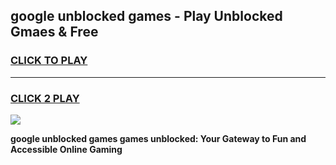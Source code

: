 
## google unblocked games - Play Unblocked Gmaes & Free
<h3>
<a href="https://premium.freeplayer.one?title=google_unblocked_games&ref=20F">CLICK TO PLAY</a></h3>
<hr>

<h3>
<a href="https://premium.freeplayer.one?title=google_unblocked_games&ref=20F">CLICK 2 PLAY</a>
  
</h3>

<a href="https://premium.freeplayer.one?title=google_unblocked_games&ref=20F/"><img src="https://clearcache.store/games.png"></a>


**google unblocked games games unblocked: Your Gateway to Fun and Accessible Online Gaming**
